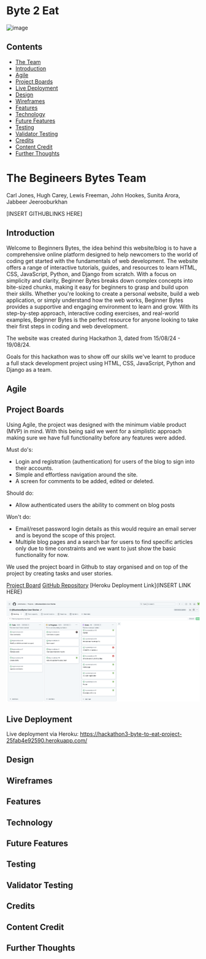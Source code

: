  # Byte 2 Eat
![image](https://github.com/user-attachments/assets/a7fc73bf-10f8-4ffa-af78-daa3be85604e)


## Contents
- [The Team](#the-begineers-bytes-team)
- [Introduction](#introduction)
- [Agile](#Agile) 
- [Project Boards](#Project-Boards)
- [Live Deployment](#Live-Deployment)
- [Design](#Design)
- [Wireframes](#Wireframes)
- [Features](#Features)
- [Technology](#Technology)
- [Future Features](#Future-Features)
- [Testing](#Testing)
- [Validator Testing](#Validator-Testing)
- [Credits](#Credits)
- [Content Credit](#Content-Credit)
- [Further Thoughts](#Further-Thoughts)


# The Begineers Bytes Team

Carl Jones, Hugh Carey, Lewis Freeman, John Hookes, Sunita Arora, Jabbeer Jeerooburkhan

[INSERT GITHUBLINKS HERE]

## Introduction

Welcome to Beginners Bytes, the idea behind this website/blog is to have a comprehensive online platform designed to help newcomers to the world of coding get started with the fundamentals of web development. The website offers a range of interactive tutorials, guides, and resources to learn HTML, CSS, JavaScript, Python, and Django from scratch. With a focus on simplicity and clarity, Beginner Bytes breaks down complex concepts into bite-sized chunks, making it easy for beginners to grasp and build upon their skills. Whether you're looking to create a personal website, build a web application, or simply understand how the web works, Beginner Bytes provides a supportive and engaging environment to learn and grow. With its step-by-step approach, interactive coding exercises, and real-world examples, Beginner Bytes is the perfect resource for anyone looking to take their first steps in coding and web development.

The website was created during Hackathon 3, dated from 15/08/24 - 19/08/24. 

Goals for this hackathon was to show off our skills we've learnt to produce a full stack development project using HTML, CSS, JavaScript, Python and Django as a team. 


## Agile

## Project Boards

Using Agile, the project was designed with the minimum viable product (MVP) in mind. With this being said we went for a simplistic approach making sure we have full functionality before any features were added.

Must do's: 

- Login and registration (authentication) for users of the blog to sign into their accounts. 
- Simple and effortless navigation around the site.
- A screen for comments to be added, edited or deleted.

Should do: 

- Allow authenticated users the ability to comment on blog posts 

Won't do: 

- Email/reset password login details as this would require an email server and is beyond the scope of this project.
- Multiple blog pages and a search bar for users to find specific articles only due to time constraints and we want to just show the basic functionality for now. 

We used the project board in Github to stay organised and on top of the project by creating tasks and user stories. 

[Project Board](https://github.com/users/JohnHookes/projects/6/views/1)
[GitHub Repository](https://github.com/JohnHookes/BeginnersBytes)
[Heroku Deployment Link](INSERT LINK HERE)

![image](/documentation/images/readme/Projectboard.png)



## Live Deployment

Live deployment via Heroku: https://hackathon3-byte-to-eat-project-25fab4e92590.herokuapp.com/

## Design

## Wireframes 

## Features

## Technology

## Future Features

## Testing

## Validator Testing

## Credits

## Content Credit


## Further Thoughts

### 
### 